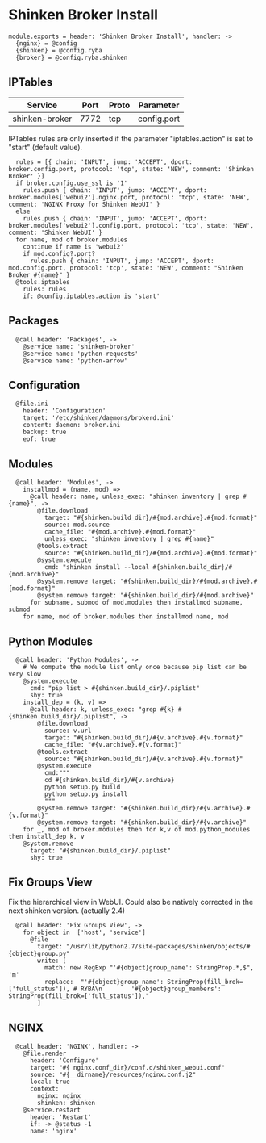 
# Shinken Broker Install

    module.exports = header: 'Shinken Broker Install', handler: ->
      {nginx} = @config
      {shinken} = @config.ryba
      {broker} = @config.ryba.shinken

## IPTables

| Service           | Port  | Proto | Parameter       |
|-------------------|-------|-------|-----------------|
|  shinken-broker   | 7772  |  tcp  |   config.port   |

IPTables rules are only inserted if the parameter "iptables.action" is set to
"start" (default value).

      rules = [{ chain: 'INPUT', jump: 'ACCEPT', dport: broker.config.port, protocol: 'tcp', state: 'NEW', comment: 'Shinken Broker' }]
      if broker.config.use_ssl is '1'
        rules.push { chain: 'INPUT', jump: 'ACCEPT', dport: broker.modules['webui2'].nginx.port, protocol: 'tcp', state: 'NEW', comment: 'NGINX Proxy for Shinken WebUI' }
      else
        rules.push { chain: 'INPUT', jump: 'ACCEPT', dport: broker.modules['webui2'].config.port, protocol: 'tcp', state: 'NEW', comment: 'Shinken WebUI' }
      for name, mod of broker.modules
        continue if name is 'webui2'
        if mod.config?.port?
          rules.push { chain: 'INPUT', jump: 'ACCEPT', dport: mod.config.port, protocol: 'tcp', state: 'NEW', comment: "Shinken Broker #{name}" }
      @tools.iptables
        rules: rules
        if: @config.iptables.action is 'start'

## Packages

      @call header: 'Packages', ->
        @service name: 'shinken-broker'
        @service name: 'python-requests'
        @service name: 'python-arrow'

## Configuration

      @file.ini
        header: 'Configuration'
        target: '/etc/shinken/daemons/brokerd.ini'
        content: daemon: broker.ini
        backup: true
        eof: true

## Modules

      @call header: 'Modules', ->
        installmod = (name, mod) =>
          @call header: name, unless_exec: "shinken inventory | grep #{name}", ->
            @file.download
              target: "#{shinken.build_dir}/#{mod.archive}.#{mod.format}"
              source: mod.source
              cache_file: "#{mod.archive}.#{mod.format}"
              unless_exec: "shinken inventory | grep #{name}"
            @tools.extract
              source: "#{shinken.build_dir}/#{mod.archive}.#{mod.format}"
            @system.execute
              cmd: "shinken install --local #{shinken.build_dir}/#{mod.archive}"
            @system.remove target: "#{shinken.build_dir}/#{mod.archive}.#{mod.format}"
            @system.remove target: "#{shinken.build_dir}/#{mod.archive}"
          for subname, submod of mod.modules then installmod subname, submod
        for name, mod of broker.modules then installmod name, mod

## Python Modules

      @call header: 'Python Modules', ->
        # We compute the module list only once because pip list can be very slow
        @system.execute
          cmd: "pip list > #{shinken.build_dir}/.piplist"
          shy: true
        install_dep = (k, v) =>
          @call header: k, unless_exec: "grep #{k} #{shinken.build_dir}/.piplist", ->
            @file.download
              source: v.url
              target: "#{shinken.build_dir}/#{v.archive}.#{v.format}"
              cache_file: "#{v.archive}.#{v.format}"
            @tools.extract
              source: "#{shinken.build_dir}/#{v.archive}.#{v.format}"
            @system.execute
              cmd:"""
              cd #{shinken.build_dir}/#{v.archive}
              python setup.py build
              python setup.py install
              """
            @system.remove target: "#{shinken.build_dir}/#{v.archive}.#{v.format}"
            @system.remove target: "#{shinken.build_dir}/#{v.archive}"
        for _, mod of broker.modules then for k,v of mod.python_modules then install_dep k, v
        @system.remove
          target: "#{shinken.build_dir}/.piplist"
          shy: true

## Fix Groups View

Fix the hierarchical view in WebUI.
Could also be natively corrected in the next shinken version. (actually 2.4)

      @call header: 'Fix Groups View', ->
        for object in  ['host', 'service']
          @file
            target: "/usr/lib/python2.7/site-packages/shinken/objects/#{object}group.py"
            write: [
              match: new RegExp "'#{object}group_name': StringProp.*,$", 'm'
              replace:  "'#{object}group_name': StringProp(fill_brok=['full_status']), # RYBA\n        '#{object}group_members': StringProp(fill_brok=['full_status']),"
            ]

## NGINX

      @call header: 'NGINX', handler: ->
        @file.render
          header: 'Configure'
          target: "#{ nginx.conf_dir}/conf.d/shinken_webui.conf"
          source: "#{__dirname}/resources/nginx.conf.j2"
          local: true
          context:
            nginx: nginx
            shinken: shinken
        @service.restart
          header: 'Restart'
          if: -> @status -1
          name: 'nginx'
